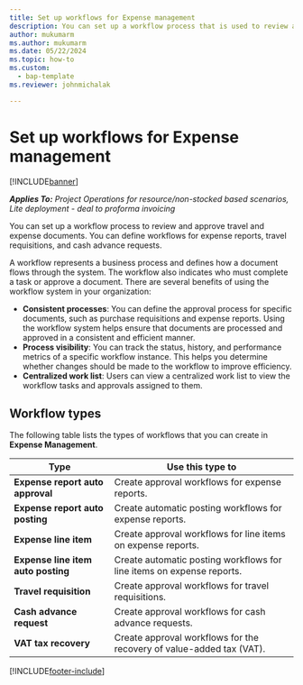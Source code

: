 ```yaml
---
title: Set up workflows for Expense management
description: You can set up a workflow process that is used to review and approve travel and expense documents.
author: mukumarm
ms.author: mukumarm
ms.date: 05/22/2024
ms.topic: how-to
ms.custom: 
  - bap-template
ms.reviewer: johnmichalak

---
```


# Set up workflows for Expense management

[!INCLUDE[banner](../includes/banner.md)]

_**Applies To:** Project Operations for resource/non-stocked based scenarios, Lite deployment - deal to proforma invoicing_

You can set up a workflow process to review and approve travel and expense documents. You can define workflows for expense reports, travel requisitions, and cash advance requests.

A workflow represents a business process and defines how a document flows through the system. The workflow also indicates who must complete a task or approve a document. There are several benefits of using the workflow system in your organization:

- **Consistent processes**: You can define the approval process for specific documents, such as purchase requisitions and expense reports. Using the workflow system helps ensure that documents are processed and approved in a consistent and efficient manner.
- **Process visibility**: You can track the status, history, and performance metrics of a specific workflow instance. This helps you determine whether changes should be made to the workflow to improve efficiency.
- **Centralized work list**: Users can view a centralized work list to view the workflow tasks and approvals assigned to them. 

## Workflow types

The following table lists the types of workflows that you can create in **Expense Management**.


|              <strong>Type</strong>              |                   <strong>Use this type to</strong>                   |
|-------------------------------------------------|-----------------------------------------------------------------------|
|   <strong>Expense report auto approval</strong> |            Create approval workflows for expense reports.             |
|  <strong>Expense report auto posting</strong>   |        Create automatic posting workflows for expense reports.        |
|       <strong>Expense line item</strong>        |     Create approval workflows for line items on expense reports.      |
| <strong>Expense line item auto posting</strong> | Create automatic posting workflows for line items on expense reports. |
|       <strong>Travel requisition</strong>       |          Create approval workflows for travel requisitions.           |
|      <strong>Cash advance request</strong>      |         Create approval workflows for cash advance requests.          |
|        <strong>VAT tax recovery</strong>        | Create approval workflows for the recovery of value-added tax (VAT).  |


[!INCLUDE[footer-include](../includes/footer-banner.md)]
